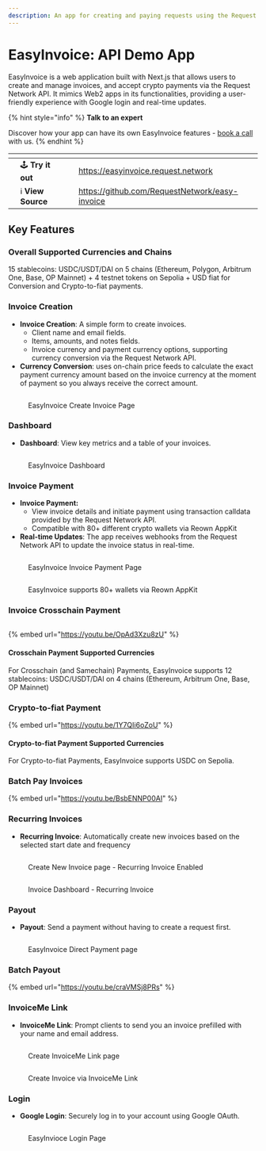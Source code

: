```yaml
---
description: An app for creating and paying requests using the Request Network API.
---
```


# EasyInvoice: API Demo App

EasyInvoice is a web application built with Next.js that allows users to create and manage invoices, and accept crypto payments via the Request Network API. It mimics Web2 apps in its functionalities, providing a user-friendly experience with Google login and real-time updates.

{% hint style="info" %}
**Talk to an expert**

Discover how your app can have its own EasyInvoice features - [book a call](https://calendly.com/mariana-rn/request-network-demo-docs) with us.
{% endhint %}

<table data-card-size="large" data-view="cards" data-full-width="false"><thead><tr><th></th><th></th><th></th><th data-hidden data-card-target data-type="content-ref"></th></tr></thead><tbody><tr><td></td><td><span data-gb-custom-inline data-tag="emoji" data-code="1f579">🕹️</span> <strong>Try it out</strong></td><td></td><td><a href="https://easyinvoice.request.network">https://easyinvoice.request.network</a></td></tr><tr><td></td><td><span data-gb-custom-inline data-tag="emoji" data-code="2139">ℹ️</span> <strong>View Source</strong></td><td></td><td><a href="https://github.com/RequestNetwork/easy-invoice">https://github.com/RequestNetwork/easy-invoice</a></td></tr></tbody></table>

## Key Features

### Overall Supported Currencies and Chains

15 stablecoins: USDC/USDT/DAI on 5 chains (Ethereum, Polygon, Arbitrum One, Base, OP Mainnet) + 4 testnet tokens on Sepolia + USD fiat for Conversion and Crypto-to-fiat payments.

### **Invoice Creation**

* **Invoice Creation**: A simple form to create invoices.
  * Client name and email fields.
  * Items, amounts, and notes fields.
  * Invoice currency and payment currency options, supporting currency conversion via the Request Network API.
* **Currency Conversion**: uses on-chain price feeds to calculate the exact payment currency amount based on the invoice currency at the moment of payment so you always receive the correct amount.

<figure><img src="../.gitbook/assets/Screenshot from 2025-02-13 14-48-47 (2).png" alt=""><figcaption><p>EasyInvoice Create Invoice Page</p></figcaption></figure>

### **Dashboard**

* **Dashboard**: View key metrics and a table of your invoices.

<figure><img src="../.gitbook/assets/Screenshot from 2025-02-14 01-00-51 (2).png" alt=""><figcaption><p>EasyInvoice Dashboard</p></figcaption></figure>

### Invoice Payment

* **Invoice Payment:**
  * View invoice details and initiate payment using transaction calldata provided by the Request Network API.
  * Compatible with 80+ different crypto wallets via Reown AppKit
* **Real-time Updates**: The app receives webhooks from the Request Network API to update the invoice status in real-time.

<figure><img src="../.gitbook/assets/Screenshot from 2025-02-14 01-01-00 (2).png" alt=""><figcaption><p>EasyInvoice Invoice Payment Page</p></figcaption></figure>

<figure><img src="../.gitbook/assets/image (1) (3).png" alt=""><figcaption><p>EasyInvoice supports 80+ wallets via Reown AppKit</p></figcaption></figure>

### Invoice Crosschain Payment

<figure><img src="../.gitbook/assets/Screenshot 2025-04-01 at 4.07.30 PM.png" alt=""><figcaption></figcaption></figure>

{% embed url="https://youtu.be/OpAd3Xzu8zU" %}

#### Crosschain Payment Supported Currencies

For Crosschain (and Samechain) Payments, EasyInvoice supports 12 stablecoins: USDC/USDT/DAI on 4 chains (Ethereum, Arbitrum One, Base, OP Mainnet)

### Crypto-to-fiat Payment

{% embed url="https://youtu.be/1Y7QIi6oZoU" %}

#### Crypto-to-fiat Payment Supported Currencies

For Crypto-to-fiat Payments, EasyInvoice supports USDC on Sepolia.

### Batch Pay Invoices

{% embed url="https://youtu.be/BsbENNP00AI" %}

### Recurring Invoices

* **Recurring Invoice**: Automatically create new invoices based on the selected start date and frequency

<figure><img src="../.gitbook/assets/Screenshot 2025-04-02 at 4.03.45 PM.png" alt=""><figcaption><p>Create New Invoice page - Recurring Invoice Enabled</p></figcaption></figure>

<figure><img src="../.gitbook/assets/Screenshot 2025-04-02 at 4.08.57 PM.png" alt=""><figcaption><p>Invoice Dashboard - Recurring Invoice</p></figcaption></figure>

### Payout

* **Payout**: Send a payment without having to create a request first.

<figure><img src="../.gitbook/assets/image (6) (1).png" alt=""><figcaption><p>EasyInvoice Direct Payment page</p></figcaption></figure>

### Batch Payout

{% embed url="https://youtu.be/craVMSj8PRs" %}

### InvoiceMe Link

* **InvoiceMe Link**: Prompt clients to send you an invoice prefilled with your name and email address.

<figure><img src="../.gitbook/assets/image9.png" alt=""><figcaption><p>Create InvoiceMe Link page</p></figcaption></figure>

<figure><img src="../.gitbook/assets/image7.png" alt=""><figcaption><p>Create Invoice via InvoiceMe Link</p></figcaption></figure>

### Login

* **Google Login**: Securely log in to your account using Google OAuth.

<figure><img src="../.gitbook/assets/image (13).png" alt=""><figcaption><p>EasyInvioce Login Page</p></figcaption></figure>
